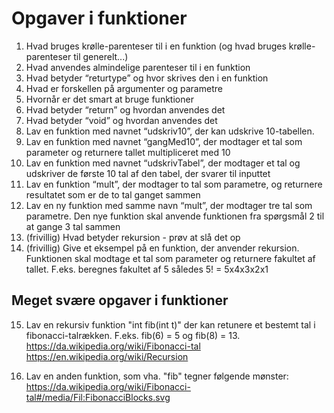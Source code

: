 # Opgaver i funktioner

1. Hvad bruges krølle-parenteser til i en funktion (og hvad bruges krølle-parenteser til generelt...)
2. Hvad anvendes almindelige parenteser til i en funktion
3. Hvad betyder “returtype” og hvor skrives den i en funktion
4. Hvad er forskellen på argumenter og parametre
5. Hvornår er det smart at bruge funktioner
6. Hvad betyder “return” og hvordan anvendes det
7. Hvad betyder “void” og hvordan anvendes det
8. Lav en funktion med navnet “udskriv10”, der kan udskrive 10-tabellen.
9. Lav en funktion med navnet “gangMed10”, der modtager et tal som parameter og returnere tallet multipliceret med 10
10. Lav en funktion med navnet “udskrivTabel”, der modtager et tal og udskriver de første 10 tal af den tabel, der svarer til inputtet   
11. Lav en funktion “mult”, der modtager to tal som parametre, og returnere resultatet som er de to tal ganget sammen
12. Lav en ny funktion med samme navn “mult”, der modtager tre tal som parametre. Den nye funktion skal anvende funktionen fra spørgsmål 2 til at gange 3 tal sammen
13. (frivillig) Hvad betyder rekursion - prøv at slå det op
14. (frivillig) Give et eksempel på en funktion, der anvender rekursion. Funktionen skal modtage et tal som parameter og returnere fakultet af tallet.
F.eks.  beregnes fakultet af 5 således 5! = 5x4x3x2x1


## Meget svære opgaver i funktioner

15. Lav en rekursiv funktion "int fib(int t)" der kan retunere et bestemt tal i fibonacci-talrækken. F.eks. fib(6) = 5 og fib(8) = 13.          
    https://da.wikipedia.org/wiki/Fibonacci-tal        
    https://en.wikipedia.org/wiki/Recursion        

16. Lav en anden funktion, som vha. "fib" tegner følgende mønster:        
    https://da.wikipedia.org/wiki/Fibonacci-tal#/media/Fil:FibonacciBlocks.svg